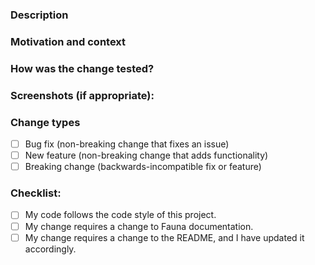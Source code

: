 <!--- Provide a general summary of your changes in the title. -->

### Description
<!--- Describe your changes in detail. -->

### Motivation and context
<!--- Why is this change required? What problem does it solve? -->
<!--- If it fixes an open issue, link to the issue. -->

### How was the change tested?
<!--- Describe how you tested your changes. -->
<!--- Include details of your testing environment, tests you ran to -->
<!--- see how your change affects other areas of the code, etc. -->

### Screenshots (if appropriate):

### Change types
<!--- What types of changes does your code introduce? Put an `x` in any boxes that apply: -->
- [ ] Bug fix (non-breaking change that fixes an issue)
- [ ] New feature (non-breaking change that adds functionality)
- [ ] Breaking change (backwards-incompatible fix or feature)

### Checklist:
<!--- Review the following points. Put an `x` in any boxes that apply. -->
<!--- If you're unsure, don't hesitate to ask. We're here to help! -->
- [ ] My code follows the code style of this project.
- [ ] My change requires a change to Fauna documentation.
- [ ] My change requires a change to the README, and I have updated it accordingly.
